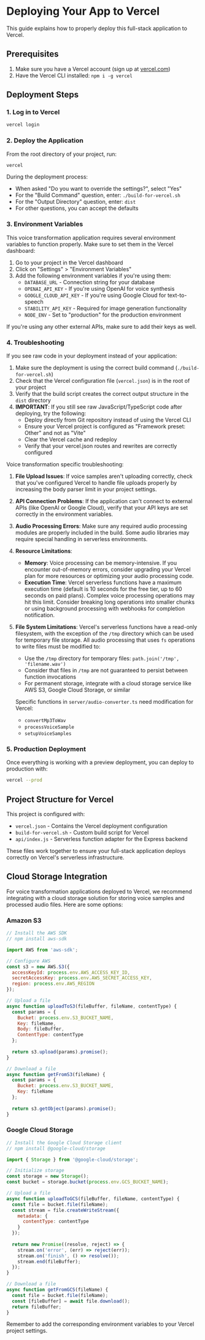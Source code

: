 # Deploying Your App to Vercel

This guide explains how to properly deploy this full-stack application to Vercel.

## Prerequisites

1. Make sure you have a Vercel account (sign up at [vercel.com](https://vercel.com))
2. Have the Vercel CLI installed: `npm i -g vercel`

## Deployment Steps

### 1. Log in to Vercel

```bash
vercel login
```

### 2. Deploy the Application

From the root directory of your project, run:

```bash
vercel
```

During the deployment process:
- When asked "Do you want to override the settings?", select "Yes"
- For the "Build Command" question, enter: `./build-for-vercel.sh`
- For the "Output Directory" question, enter: `dist`
- For other questions, you can accept the defaults

### 3. Environment Variables

This voice transformation application requires several environment variables to function properly. Make sure to set them in the Vercel dashboard:

1. Go to your project in the Vercel dashboard
2. Click on "Settings" > "Environment Variables"
3. Add the following environment variables if you're using them:
   - `DATABASE_URL` - Connection string for your database
   - `OPENAI_API_KEY` - If you're using OpenAI for voice synthesis
   - `GOOGLE_CLOUD_API_KEY` - If you're using Google Cloud for text-to-speech
   - `STABILITY_API_KEY` - Required for image generation functionality
   - `NODE_ENV` - Set to "production" for the production environment

If you're using any other external APIs, make sure to add their keys as well.

### 4. Troubleshooting

If you see raw code in your deployment instead of your application:

1. Make sure the deployment is using the correct build command (`./build-for-vercel.sh`)
2. Check that the Vercel configuration file (`vercel.json`) is in the root of your project
3. Verify that the build script creates the correct output structure in the `dist` directory
4. **IMPORTANT**: If you still see raw JavaScript/TypeScript code after deploying, try the following:
   - Deploy directly from Git repository instead of using the Vercel CLI
   - Ensure your Vercel project is configured as "Framework preset: Other" and not as "Vite"
   - Clear the Vercel cache and redeploy
   - Verify that your vercel.json routes and rewrites are correctly configured

Voice transformation specific troubleshooting:

1. **File Upload Issues**: If voice samples aren't uploading correctly, check that you've configured Vercel to handle file uploads properly by increasing the body parser limit in your project settings.

2. **API Connection Problems**: If the application can't connect to external APIs (like OpenAI or Google Cloud), verify that your API keys are set correctly in the environment variables.

3. **Audio Processing Errors**: Make sure any required audio processing modules are properly included in the build. Some audio libraries may require special handling in serverless environments.

4. **Resource Limitations**: 
   - **Memory**: Voice processing can be memory-intensive. If you encounter out-of-memory errors, consider upgrading your Vercel plan for more resources or optimizing your audio processing code.
   - **Execution Time**: Vercel serverless functions have a maximum execution time (default is 10 seconds for the free tier, up to 60 seconds on paid plans). Complex voice processing operations may hit this limit. Consider breaking long operations into smaller chunks or using background processing with webhooks for completion notification.

5. **File System Limitations**: Vercel's serverless functions have a read-only filesystem, with the exception of the `/tmp` directory which can be used for temporary file storage. All audio processing that uses `fs` operations to write files must be modified to:
   - Use the `/tmp` directory for temporary files: `path.join('/tmp', 'filename.wav')`
   - Consider that files in `/tmp` are not guaranteed to persist between function invocations
   - For permanent storage, integrate with a cloud storage service like AWS S3, Google Cloud Storage, or similar

   Specific functions in `server/audio-converter.ts` need modification for Vercel:
   - `convertMp3ToWav`
   - `processVoiceSample`
   - `setupVoiceSamples`

### 5. Production Deployment

Once everything is working with a preview deployment, you can deploy to production with:

```bash
vercel --prod
```

## Project Structure for Vercel

This project is configured with:

- `vercel.json` - Contains the Vercel deployment configuration
- `build-for-vercel.sh` - Custom build script for Vercel
- `api/index.js` - Serverless function adapter for the Express backend

These files work together to ensure your full-stack application deploys correctly on Vercel's serverless infrastructure.

## Cloud Storage Integration

For voice transformation applications deployed to Vercel, we recommend integrating with a cloud storage solution for storing voice samples and processed audio files. Here are some options:

### Amazon S3
```javascript
// Install the AWS SDK
// npm install aws-sdk

import AWS from 'aws-sdk';

// Configure AWS
const s3 = new AWS.S3({
  accessKeyId: process.env.AWS_ACCESS_KEY_ID,
  secretAccessKey: process.env.AWS_SECRET_ACCESS_KEY,
  region: process.env.AWS_REGION
});

// Upload a file
async function uploadToS3(fileBuffer, fileName, contentType) {
  const params = {
    Bucket: process.env.S3_BUCKET_NAME,
    Key: fileName,
    Body: fileBuffer,
    ContentType: contentType
  };
  
  return s3.upload(params).promise();
}

// Download a file
async function getFromS3(fileName) {
  const params = {
    Bucket: process.env.S3_BUCKET_NAME,
    Key: fileName
  };
  
  return s3.getObject(params).promise();
}
```

### Google Cloud Storage
```javascript
// Install the Google Cloud Storage client
// npm install @google-cloud/storage

import { Storage } from '@google-cloud/storage';

// Initialize storage
const storage = new Storage();
const bucket = storage.bucket(process.env.GCS_BUCKET_NAME);

// Upload a file
async function uploadToGCS(fileBuffer, fileName, contentType) {
  const file = bucket.file(fileName);
  const stream = file.createWriteStream({
    metadata: {
      contentType: contentType
    }
  });
  
  return new Promise((resolve, reject) => {
    stream.on('error', (err) => reject(err));
    stream.on('finish', () => resolve());
    stream.end(fileBuffer);
  });
}

// Download a file
async function getFromGCS(fileName) {
  const file = bucket.file(fileName);
  const [fileBuffer] = await file.download();
  return fileBuffer;
}
```

Remember to add the corresponding environment variables to your Vercel project settings.